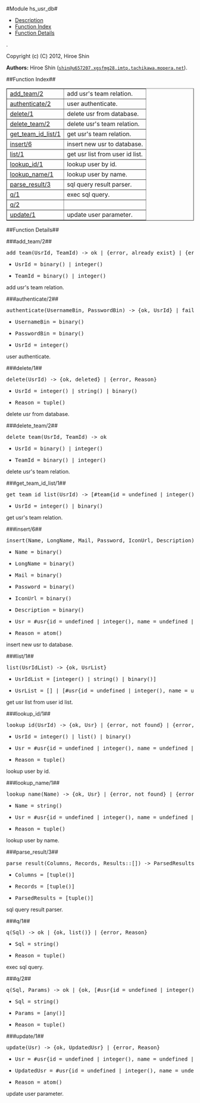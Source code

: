 

#Module hs_usr_db#
* [Description](#description)
* [Function Index](#index)
* [Function Details](#functions)


.



Copyright (c) (C) 2012, Hiroe Shin

__Authors:__ Hiroe Shin ([`shin@u657207.xgsfmg28.imtp.tachikawa.mopera.net`](mailto:shin@u657207.xgsfmg28.imtp.tachikawa.mopera.net)).<a name="index"></a>

##Function Index##


<table width="100%" border="1" cellspacing="0" cellpadding="2" summary="function index"><tr><td valign="top"><a href="#add_team-2">add_team/2</a></td><td>add usr's team relation.</td></tr><tr><td valign="top"><a href="#authenticate-2">authenticate/2</a></td><td>user authenticate.</td></tr><tr><td valign="top"><a href="#delete-1">delete/1</a></td><td>delete usr from database.</td></tr><tr><td valign="top"><a href="#delete_team-2">delete_team/2</a></td><td>delete usr's team relation.</td></tr><tr><td valign="top"><a href="#get_team_id_list-1">get_team_id_list/1</a></td><td>get usr's team relation.</td></tr><tr><td valign="top"><a href="#insert-6">insert/6</a></td><td>insert new usr to database.</td></tr><tr><td valign="top"><a href="#list-1">list/1</a></td><td>get usr list from user id list.</td></tr><tr><td valign="top"><a href="#lookup_id-1">lookup_id/1</a></td><td>lookup user by id.</td></tr><tr><td valign="top"><a href="#lookup_name-1">lookup_name/1</a></td><td>lookup user by name.</td></tr><tr><td valign="top"><a href="#parse_result-3">parse_result/3</a></td><td>sql query result parser.</td></tr><tr><td valign="top"><a href="#q-1">q/1</a></td><td>exec sql query.</td></tr><tr><td valign="top"><a href="#q-2">q/2</a></td><td></td></tr><tr><td valign="top"><a href="#update-1">update/1</a></td><td>update user parameter.</td></tr></table>


<a name="functions"></a>

##Function Details##

<a name="add_team-2"></a>

###add_team/2##




<pre>add_team(UsrId, TeamId) -&gt; ok | {error, already_exist} | {error, missing_team_id}</pre>
<ul class="definitions"><li><pre>UsrId = binary() | integer()</pre></li><li><pre>TeamId = binary() | integer()</pre></li></ul>



add usr's team relation.<a name="authenticate-2"></a>

###authenticate/2##




<pre>authenticate(UsernameBin, PasswordBin) -&gt; {ok, UsrId} | failure</pre>
<ul class="definitions"><li><pre>UsernameBin = binary()</pre></li><li><pre>PasswordBin = binary()</pre></li><li><pre>UsrId = integer()</pre></li></ul>



user authenticate.<a name="delete-1"></a>

###delete/1##




<pre>delete(UsrId) -&gt; {ok, deleted} | {error, Reason}</pre>
<ul class="definitions"><li><pre>UsrId = integer() | string() | binary()</pre></li><li><pre>Reason = tuple()</pre></li></ul>



delete usr from database.<a name="delete_team-2"></a>

###delete_team/2##




<pre>delete_team(UsrId, TeamId) -&gt; ok</pre>
<ul class="definitions"><li><pre>UsrId = binary() | integer()</pre></li><li><pre>TeamId = binary() | integer()</pre></li></ul>



delete usr's team relation.<a name="get_team_id_list-1"></a>

###get_team_id_list/1##




<pre>get_team_id_list(UsrId) -&gt; [#team{id = undefined | integer(), name = undefined | string(), owner_id = undefined | integer(), icon_url = string(), description = string(), status = integer(), status_description = string(), created_at = undefined | non_neg_integer()}]</pre>
<ul class="definitions"><li><pre>UsrId = integer() | binary()</pre></li></ul>



get usr's team relation.<a name="insert-6"></a>

###insert/6##




<pre>insert(Name, LongName, Mail, Password, IconUrl, Description) -&gt; {ok, Usr} | {error, Reason}</pre>
<ul class="definitions"><li><pre>Name = binary()</pre></li><li><pre>LongName = binary()</pre></li><li><pre>Mail = binary()</pre></li><li><pre>Password = binary()</pre></li><li><pre>IconUrl = binary()</pre></li><li><pre>Description = binary()</pre></li><li><pre>Usr = #usr{id = undefined | integer(), name = undefined | string(), longname = string(), email = undefined | string(), password = undefined | binary(), password_seed = undefined | binary(), icon_url = string(), lat = string(), lng = string(), description = string(), created_at = undefined | non_neg_integer()}</pre></li><li><pre>Reason = atom()</pre></li></ul>



insert new usr to database.<a name="list-1"></a>

###list/1##




<pre>list(UsrIdList) -&gt; {ok, UsrList}</pre>
<ul class="definitions"><li><pre>UsrIdList = [integer() | string() | binary()]</pre></li><li><pre>UsrList = [] | [#usr{id = undefined | integer(), name = undefined | string(), longname = string(), email = undefined | string(), password = undefined | binary(), password_seed = undefined | binary(), icon_url = string(), lat = string(), lng = string(), description = string(), created_at = undefined | non_neg_integer()}]</pre></li></ul>



get usr list from user id list.<a name="lookup_id-1"></a>

###lookup_id/1##




<pre>lookup_id(UsrId) -&gt; {ok, Usr} | {error, not_found} | {error, Reason}</pre>
<ul class="definitions"><li><pre>UsrId = integer() | list() | binary()</pre></li><li><pre>Usr = #usr{id = undefined | integer(), name = undefined | string(), longname = string(), email = undefined | string(), password = undefined | binary(), password_seed = undefined | binary(), icon_url = string(), lat = string(), lng = string(), description = string(), created_at = undefined | non_neg_integer()}</pre></li><li><pre>Reason = tuple()</pre></li></ul>



lookup user by id.<a name="lookup_name-1"></a>

###lookup_name/1##




<pre>lookup_name(Name) -&gt; {ok, Usr} | {error, not_found} | {error, Reason}</pre>
<ul class="definitions"><li><pre>Name = string()</pre></li><li><pre>Usr = #usr{id = undefined | integer(), name = undefined | string(), longname = string(), email = undefined | string(), password = undefined | binary(), password_seed = undefined | binary(), icon_url = string(), lat = string(), lng = string(), description = string(), created_at = undefined | non_neg_integer()}</pre></li><li><pre>Reason = tuple()</pre></li></ul>



lookup user by name.<a name="parse_result-3"></a>

###parse_result/3##




<pre>parse_result(Columns, Records, Results::[]) -&gt; ParsedResults</pre>
<ul class="definitions"><li><pre>Columns = [tuple()]</pre></li><li><pre>Records = [tuple()]</pre></li><li><pre>ParsedResults = [tuple()]</pre></li></ul>



sql query result parser.<a name="q-1"></a>

###q/1##




<pre>q(Sql) -&gt; ok | {ok, list()} | {error, Reason}</pre>
<ul class="definitions"><li><pre>Sql = string()</pre></li><li><pre>Reason = tuple()</pre></li></ul>



exec sql query.<a name="q-2"></a>

###q/2##




<pre>q(Sql, Params) -&gt; ok | {ok, [#usr{id = undefined | integer(), name = undefined | string(), longname = string(), email = undefined | string(), password = undefined | binary(), password_seed = undefined | binary(), icon_url = string(), lat = string(), lng = string(), description = string(), created_at = undefined | non_neg_integer()}]} | {error, Reason}</pre>
<ul class="definitions"><li><pre>Sql = string()</pre></li><li><pre>Params = [any()]</pre></li><li><pre>Reason = tuple()</pre></li></ul>

<a name="update-1"></a>

###update/1##




<pre>update(Usr) -&gt; {ok, UpdatedUsr} | {error, Reason}</pre>
<ul class="definitions"><li><pre>Usr = #usr{id = undefined | integer(), name = undefined | string(), longname = string(), email = undefined | string(), password = undefined | binary(), password_seed = undefined | binary(), icon_url = string(), lat = string(), lng = string(), description = string(), created_at = undefined | non_neg_integer()}</pre></li><li><pre>UpdatedUsr = #usr{id = undefined | integer(), name = undefined | string(), longname = string(), email = undefined | string(), password = undefined | binary(), password_seed = undefined | binary(), icon_url = string(), lat = string(), lng = string(), description = string(), created_at = undefined | non_neg_integer()}</pre></li><li><pre>Reason = atom()</pre></li></ul>



update user parameter.